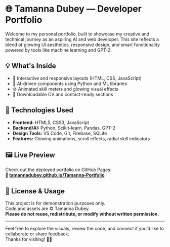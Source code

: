 # 🌐 Tamanna Dubey — Developer Portfolio

Welcome to my personal portfolio, built to showcase my creative and technical journey as an aspiring AI and web developer. This site reflects a blend of glowing UI aesthetics, responsive design, and smart functionality powered by tools like machine learning and GPT-2.

## 💡 What's Inside

- 🎨 Interactive and responsive layouts (HTML, CSS, JavaScript)
- 🧠 AI-driven components using Python and ML libraries
- ⚙️ Animated skill meters and glowing visual effects
- 📄 Downloadable CV and contact-ready sections

## 🔧 Technologies Used

- **Frontend:** HTML5, CSS3, JavaScript
- **Backend/AI:** Python, Scikit-learn, Pandas, GPT-2
- **Design Tools:** VS Code, Git, Firebase, SQLite
- **Features:** Glowing animations, scroll effects, radial skill indicators

## 🖼️ Live Preview

Check out the deployed portfolio on GitHub Pages:  
**🔗 [tamannadubey.github.io/Tamanna-Portfolio](https://tamannadubey.github.io/Tamanna-Portfolio)**

## 📜 License & Usage

This project is for demonstration purposes only.  
Code and assets are © Tamanna Dubey.  
**Please do not reuse, redistribute, or modify without written permission.**

---

Feel free to explore the visuals, review the code, and connect if you’d like to collaborate or share feedback.  
Thanks for visiting! 💬✨

